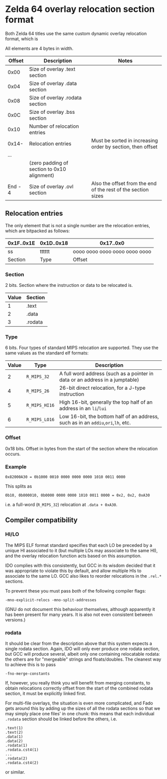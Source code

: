 # Zelda 64 overlay relocation section format

Both Zelda 64 titles use the same custom dynamic overlay relocation format, which is 


All elements are 4 bytes in width.

| Offset  | Description                                 | Notes                                                         |
| ------- | ------------------------------------------- | ------------------------------------------------------------- |
| 0x00    | Size of overlay .text section               |                                                               |
| 0x04    | Size of overlay .data section               |                                                               |
| 0x08    | Size of overlay .rodata section             |                                                               |
| 0x0C    | Size of overlay .bss section                |                                                               |
| 0x10    | Number of relocation entries                |                                                               |
| 0x14-   | Relocation entries                          | Must be sorted in increasing order by section, then offset    |
| ...     |                                             |                                                               |
|         | (zero padding of section to 0x10 alignment) |                                                               |
| End - 4 | Size of overlay .ovl section                | Also the offset from the end of the rest of the section sizes |


## Relocation entries

The only element that is not a single number are the relocation entries, which are bitpacked as follows:

| 0x1F..0x1E | 0x1D..0x18 | 0x17..0x0                     |
| ---------- | ---------- | ----------------------------- |
| ss         | tttttt     | oooo oooo oooo oooo oooo oooo |
| Section    | Type       | Offset                        |


### Section 

2 bits. Section where the instruction or data to be relocated is.

| Value | Section |
| ----- | ------- |
| 1     | .text   |
| 2     | .data   |
| 3     | .rodata |


### Type

6 bits. Four types of standard MIPS relocation are supported. They use the same values as the standard elf formats:

| Value | Type          | Description                                                                       |
| ----- | ------------- | --------------------------------------------------------------------------------- |
| 2     | `R_MIPS_32`   | A full word address (such as a pointer in data or an address in a jumptable)      |
| 4     | `R_MIPS_26`   | 26-bit direct relocation, for a J-type instruction                                |
| 5     | `R_MIPS_HI16` | High 16-bit, generally the top half of an address in an `li`/`lui`                |
| 6     | `R_MIPS_LO16` | Low 16-bit, the bottom half of an address, such as in an `addiu`,`ori`,`lh`, etc. |


### Offset

0x18 bits. Offset in bytes from the start of the section where the relocation occurs.


### Example

```
0x82000A30 = 0b1000 0010 0000 0000 0000 1010 0011 0000
```

This splits as

```
0b10, 0b000010, 0b0000 0000 0000 1010 0011 0000 = 0x2, 0x2, 0xA30
```

i.e. a full-word (`R_MIPS_32`) relocation at `.data + 0xA30`.


## Compiler compatibility

### HI/LO

The MIPS ELF format standard specifies that each LO be preceded by a unique HI associated to it (but multiple LOs may associate to the same HI), and the overlay relocation function acts based on this assumption.

IDO complies with this consistently, but GCC in its wisdom decided that it was appropriate to violate this by default, and allow multiple HIs to associate to the same LO. GCC also likes to reorder relocations in the `.rel.*` sections.

To prevent these you must pass *both* of the following compiler flags:

```
-mno-explicit-relocs -mno-split-addresses
```

(GNU do not document this behaviour themselves, although apparently it has been present for many years. It is also not even consistent between versions.)

### rodata

It should be clear from the description above that this system expects a single rodata section. Again, IDO will only ever produce one rodata section, but GCC will produce several, albeit only one containing relocatable rodata: the others are for "mergeable" strings and floats/doubles. The cleanest way to achieve this is to pass 

```
-fno-merge-constants
```

If, however, you really think you will benefit from merging constants, to obtain relocations correctly offset from the start of the combined rodata section, it must be explicitly linked first.

For multi-file overlays, the situation is even more complicated, and Fado gets around this by adding up the sizes of all the rodata sections so that we may simply place one files' in one chunk: this means that each individual `.rodata` section should be linked before the others, i.e.

```
.text(1)
.text(2)
.data(1)
.data(2)
.rodata(1)
.rodata.cst4(1)
...
.rodata(2)
.rodata.cst4(2)
```

or similar.

